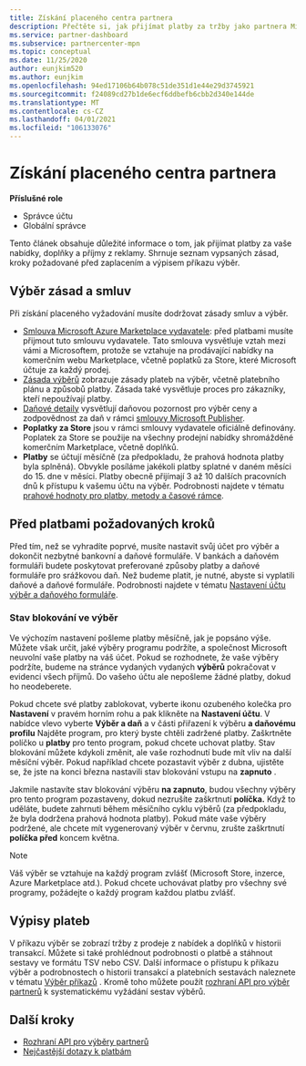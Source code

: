 ```yaml
---
title: Získání placeného centra partnera
description: Přečtěte si, jak přijímat platby za tržby jako partnera Microsoftu, jako je například prostřednictvím komerčních nabídek Marketplace, motivačních programů a programu Cloud Solution Provider. Zahrnuje zásady pro výběr, stav blokování a výběr příkazů.
ms.service: partner-dashboard
ms.subservice: partnercenter-mpn
ms.topic: conceptual
ms.date: 11/25/2020
author: eunjkim520
ms.author: eunjkim
ms.openlocfilehash: 94ed17106b64b078c51de351d1e44e29d3745921
ms.sourcegitcommit: f24089cd27b1de6ecf6ddbefb6cbb2d340e144de
ms.translationtype: MT
ms.contentlocale: cs-CZ
ms.lasthandoff: 04/01/2021
ms.locfileid: "106133076"
---
```

# <a name="getting-paid-in-partner-center"></a>Získání placeného centra partnera

**Příslušné role**

- Správce účtu
- Globální správce

Tento článek obsahuje důležité informace o tom, jak přijímat platby za vaše nabídky, doplňky a příjmy z reklamy. Shrnuje seznam vypsaných zásad, kroky požadované před zaplacením a výpisem příkazu výběr.

## <a name="payout-policies-and-agreements"></a>Výběr zásad a smluv

Při získání placeného vyžadování musíte dodržovat zásady smluv a výběr.

- [Smlouva Microsoft Azure Marketplace vydavatele](https://go.microsoft.com/fwlink/p/?LinkID=699560): před platbami musíte přijmout tuto smlouvu vydavatele. Tato smlouva vysvětluje vztah mezi vámi a Microsoftem, protože se vztahuje na prodávající nabídky na komerčním webu Marketplace, včetně poplatků za Store, které Microsoft účtuje za každý prodej.
- [Zásada výběrů](payout-policy-details.md) zobrazuje zásady plateb na výběr, včetně platebního plánu a způsobů platby. Zásada také vysvětluje proces pro zákazníky, kteří nepoužívají platby.
- [Daňové detaily](tax-details-marketplace.md) vysvětlují daňovou pozornost pro výběr ceny a zodpovědnost za daň v rámci [smlouvy Microsoft Publisher](https://go.microsoft.com/fwlink/p/?LinkID=699560).
- **Poplatky za Store** jsou v rámci smlouvy vydavatele oficiálně definovány. Poplatek za Store se použije na všechny prodejní nabídky shromážděné komerčním Marketplace, včetně doplňků.
- **Platby** se účtují měsíčně (za předpokladu, že prahová hodnota platby byla splněná). Obvykle posíláme jakékoli platby splatné v daném měsíci do 15. dne v měsíci. Platby obecně přijímají 3 až 10 dalších pracovních dnů k přístupu k vašemu účtu na výběr. Podrobnosti najdete v tématu [prahové hodnoty pro platby, metody a časové rámce](payment-thresholds-methods-timeframes.md).

## <a name="prerequisite-steps-before-getting-paid"></a>Před platbami požadovaných kroků

Před tím, než se vyhradíte poprvé, musíte nastavit svůj účet pro výběr a dokončit nezbytné bankovní a daňové formuláře. V bankách a daňovém formuláři budete poskytovat preferované způsoby platby a daňové formuláře pro srážkovou daň. Než budeme platit, je nutné, abyste si vyplatili daňové a daňové formuláře. Podrobnosti najdete v tématu [Nastavení účtu výběr a daňového formuláře](set-up-your-payout-account.md).

### <a name="payout-hold-status"></a>Stav blokování ve výběr

Ve výchozím nastavení pošleme platby měsíčně, jak je popsáno výše. Můžete však určit, jaké výběry programu podržíte, a společnost Microsoft neuvolní vaše platby na váš účet. Pokud se rozhodnete, že vaše výběry podržíte, budeme na stránce vydaných vydaných **výběrů** pokračovat v evidenci všech příjmů. Do vašeho účtu ale nepošleme žádné platby, dokud ho neodeberete.

Pokud chcete své platby zablokovat, vyberte ikonu ozubeného kolečka pro **Nastavení** v pravém horním rohu a pak klikněte na **Nastavení účtu**. V nabídce vlevo vyberte **Výběr a daň** a v části přiřazení k výběru **a daňovému profilu** Najděte program, pro který byste chtěli zadržené platby. Zaškrtněte políčko u **platby** pro tento program, pokud chcete uchovat platby. Stav blokování můžete kdykoli změnit, ale vaše rozhodnutí bude mít vliv na další měsíční výběr. Pokud například chcete pozastavit výběr z dubna, ujistěte se, že jste na konci března nastavili stav blokování vstupu na **zapnuto** .

Jakmile nastavíte stav blokování výběru **na zapnuto**, budou všechny výběry pro tento program pozastaveny, dokud nezrušíte zaškrtnutí **políčka.** Když to uděláte, budete zahrnuti během měsíčního cyklu výběrů (za předpokladu, že byla dodržena prahová hodnota platby). Pokud máte vaše výběry podržené, ale chcete mít vygenerovaný výběr v červnu, zrušte zaškrtnutí **políčka před** koncem května.

>[!Note]
> Váš výběr se vztahuje na každý program zvlášť (Microsoft Store, inzerce, Azure Marketplace atd.). Pokud chcete uchovávat platby pro všechny své programy, požádejte o každý program každou platbu zvlášť.

## <a name="payout-statements"></a>Výpisy plateb

V příkazu výběr se zobrazí tržby z prodeje z nabídek a doplňků v historii transakcí. Můžete si také prohlédnout podrobnosti o platbě a stáhnout sestavy ve formátu TSV nebo CSV. Další informace o přístupu k příkazu výběr a podrobnostech o historii transakcí a platebních sestavách naleznete v tématu [Výběr příkazů](payout-statement.md) . Kromě toho můžete použít [rozhraní API pro výběr partnerů](https://apidocs.microsoft.com/services/partnerpayouts) k systematickému vyžádání sestav výběrů.

## <a name="next-steps"></a>Další kroky

- [Rozhraní API pro výběry partnerů](https://apidocs.microsoft.com/services/partnerpayouts)
- [Nejčastější dotazy k platbám](payout-faq.md)
